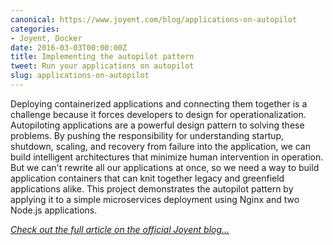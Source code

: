 ```yaml
---
canonical: https://www.joyent.com/blog/applications-on-autopilot
categories:
- Joyent, Docker
date: 2016-03-03T00:00:00Z
title: Implementing the autopilot pattern
tweet: Run your applications on autopilot
slug: applications-on-autopilot
---
```


Deploying containerized applications and connecting them together is a challenge because it forces developers to design for operationalization. Autopiloting applications are a powerful design pattern to solving these problems. By pushing the responsibility for understanding startup, shutdown, scaling, and recovery from failure into the application, we can build intelligent architectures that minimize human intervention in operation. But we can't rewrite all our applications at once, so we need a way to build application containers that can knit together legacy and greenfield applications alike. This project demonstrates the autopilot pattern by applying it to a simple microservices deployment using Nginx and two Node.js applications.

*[Check out the full article on the official Joyent blog...](https://www.joyent.com/blog/applications-on-autopilot)*
